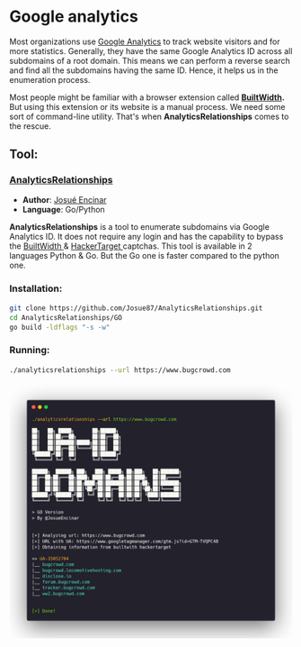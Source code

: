 # Google analytics

Most organizations use [Google Analytics](https://analytics.google.com/analytics/web/) to track website visitors and for more statistics. Generally, they have the same Google Analytics ID across all subdomains of a root domain. This means we can perform a reverse search and find all the subdomains having the same ID. Hence, it helps us in the enumeration process.

Most people might be familiar with a browser extension called [**BuiltWidth**](https://builtwith.com/toolbar)**.** But using this extension or its website is a manual process.  We need some sort of command-line utility. That's when **AnalyticsRelationships** comes to the rescue.

## Tool: 

### [AnalyticsRelationships](https://github.com/Josue87/AnalyticsRelationships)

* **Author**: [Josué Encinar](https://github.com/Josue87)
* **Language**: Go/Python

**AnalyticsRelationships** is a tool to enumerate subdomains via Google Analytics ID. It does not require any login and has the capability to bypass the [BuiltWidth ](https://builtwith.com/)& [HackerTarget ](https://hackertarget.com/)captchas. This tool is available in 2 languages Python & Go. But the Go one is faster compared to the python one.

### Installation:

```bash
git clone https://github.com/Josue87/AnalyticsRelationships.git
cd AnalyticsRelationships/GO
go build -ldflags "-s -w"
```

### Running:

```bash
./analyticsrelationships --url https://www.bugcrowd.com
```

![](../../.gitbook/assets/googlenalytics.png)





